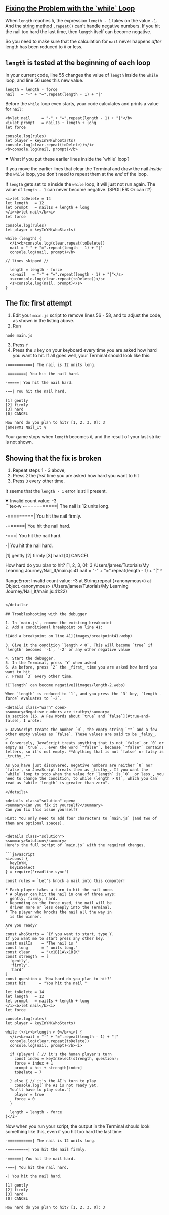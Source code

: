 <!-- Fixing the Problem with the while Loop -->
<section
  id="fixing-the-problem-with-the-while-loop"
  aria-labelledby="fixing-the-problem-with-the-while-loop"
  data-item="Fixing the Problem with the while Loop"
>
  <h2><a href="#fixing-the-problem-with-the-while-loop">Fixing the Problem with the `while` Loop</a></h2>
  
When `length` reaches `0`, the expression `length - 1` takes on the value `-1`. And the [string method `.repeat()`](https://developer.mozilla.org/en-US/docs/Web/JavaScript/Reference/Global_Objects/String/repeat) can't handle negative numbers. If you hit the nail too hard the last time, then `length` itself can become negative.

So you need to make sure that the calculation for `nail` never happens _after_ length has been reduced to `0` or less.

## `length` is tested at the beginning of each loop

In your current code, line 55 changes the value of `length` inside the `while` loop, and line 56 uses this new value.

```javascript-#55
length = length - force
nail   = "-" + "=".repeat(length - 1) + "|"
```

Before the `while` loop even starts, your code calculates and prints a value for `nail`:

```javascript-#33
<b>let nail     = "-" + "=".repeat(length - 1) + "|"</b>
<i>let prompt   = nailIs + length + long
let force

console.log(rules)
let player = keyInYN(whoStarts)
console.log(clear.repeat(toDelete))</i>
<b>console.log(nail, prompt)</b>
```

<details class="question" open>
<summary>What if you put these earlier lines inside the `while` loop?</summary>

If you move the earlier lines that clear the Terminal and draw the nail _inside_ the `while` loop, you don't need to repeat them at the _end_ of the loop.

If `length` gets set to `0` inside the `while` loop, it will just not run again. The value of `length - 1` can never become negative. (SPOILER: Or can it?)

```javascript-#31
<i>let toDelete = 14
let length   = 12
let prompt   = nailIs + length + long
</i><b>let nail</b><i>
let force

console.log(rules)
let player = keyInYN(whoStarts)

while (length) {
  </i><b>console.log(clear.repeat(toDelete))
  nail = "-" + "=".repeat(length - 1) + "|"
  console.log(nail, prompt)</b>
```
```js-s
// lines skipped //
```
```javascript-#55
  length = length - force
  <s>nail   = "-" + "=".repeat(length - 1) + "|"</s>
  <s>console.log(clear.repeat(toDelete))</s>
  <s>console.log(nail, prompt)</s>
}
```

</details>

## The fix: first attempt

1. Edit your `main.js` script to remove lines 56 - 58, and to adjust the code, as shown in the listing above.
2. Run

```bash-w
node main.js
```
3. Press `Y`
4. Press the `3` key on your keyboard every time you are asked how hard you want to hit. If all goes well, your Terminal should look like this:

```tex-w
-===========| The nail is 12 units long.

-========| You hit the nail hard.

-=====| You hit the nail hard.

-==| You hit the nail hard.

[1] gently
[2] firmly
[3] hard
[0] CANCEL

How hard do you plan to hit? [1, 2, 3, 0]: 3
james@M1 Nail_It % 
```

Your game stops when `length` becomes `0`, and the result of your last strike is not shown.

## Showing that the fix is broken

1. Repeat steps 1 - 3 above,
2. Press `2` the _first_ time you are asked how hard you want to hit
3. Press `3` every other time.

It seems that the `length - 1` error is still present.

<details class="trouble" open>
<summary>Invalid count value: -3</summary>
```tex-w
-===========| The nail is 12 units long.

-=========| You hit the nail firmly.

-======| You hit the nail hard.

-===| You hit the nail hard.

-| You hit the nail hard.

[1] gently
[2] firmly
[3] hard
[0] CANCEL

How hard do you plan to hit? [1, 2, 3, 0]: 3
/Users/james/Tutorials/My Learning Journey/Nail_It/main.js:41
  nail   = "-" + "=".repeat(length - 1) + "|"
                     ^

RangeError: Invalid count value: -3
    at String.repeat (&lt;anonymous&gt;)
    at Object.&lt;anonymous&gt; (/Users/james/Tutorials/My Learning Journey/Nail_It/main.js:41:22)
```

</details>

## Troubleshooting with the debugger

1. In `main.js`, remove the existing breakpoint
2. Add a conditional breakpoint on line 41:

![Add a breakpoint on line 41](images/breakpoint41.webp)

3. Give it the condition `length < 0`. This will become `true` if `length` becomes `-1`, `-2` or any other negative value

4. Start the debugger.
5. In the Terminal, press `Y` when asked
6. As before, press `2` the _first_ time you are asked how hard you want to hit
7. Press `3` every other time.

![`length` can become negative](images/length-2.webp)

When `length` is reduced to `1`, and you press the `3` key, `length - force` evaluates to `-2`. 

<details class="warn" open>
<summary>Negative numbers are truthy</summary>
In section [16. A Few Words about `true` and `false`](#true-and-false), I wrote:

> JavaScript treats the number `0`, the empty string `""` and a few other empty values as `false`. These values are said to be _falsy_.
> 
> Conversely, JavaScript treats anything that is not `false` or `0` or empty as `true`... even the word `"false"`, because `"false"` contains letters, so it's not empty. **Anything that is not `false` or falsy is _truthy_.**

As you have just discovered, negative numbers are neither `0` nor `false`, so JavaScript treats them as _truthy_. If you want the `while` loop to stop when the value for `length` is `0` _or less_, you need to change the condition, to while (length > 0)`, which you can read as "while `length` is greater than zero".

</details>

<details class="solution" open>
<summary>Can you fix it yourself?</summary>
Can you fix this issue yourself?

Hint: You only need to add four characters to `main.js` (and two of them are optional spaces).


<details class="solution">
<summary>Solution</summary>
Here's the full script of `main.js` with the required changes.

```javascript
<i>const {
  keyInYN,
  keyInSelect
} = require('readline-sync')

const rules = `Let's knock a nail into this computer!

* Each player takes a turn to hit the nail once.
* A player can hit the nail in one of three ways:
  gently, firmly, hard.
* Depending on the force used, the nail will be
  driven more or less deeply into the Terminal.
* The player who knocks the nail all the way in
  is the winner.

Are you ready?
`
const whoStarts = `If you want to start, type Y.
If you want me to start press any other key. `
const nailIs    = "The nail is "
const long      = " units long."
const clear     = "\x1B[1A\x1B[K"
const strength  = [
  'gently',
  'firmly',
  'hard'
]
const question = 'How hard do you plan to hit?'
const hit      = "You hit the nail "

let toDelete = 14
let length   = 12
let prompt   = nailIs + length + long
</i><b>let nail</b><i>
let force

console.log(rules)
let player = keyInYN(whoStarts)

while (</i><b>length > 0</b><i>) {
  </i><b>nail = "-" + "=".repeat(length - 1) + "|"
  console.log(clear.repeat(toDelete)) 
  console.log(nail, prompt)</b><i>

  if (player) { // it's the human player's turn
    const index = keyInSelect(strength, question);
    force = index + 1
    prompt = hit + strength[index]
    toDelete = 7

  } else { // it's the AI's turn to play
    console.log(`The AI is not ready yet.
  You'll have to play solo.`)
    player = true
    force = 0
  }

  length = length - force
}</i>
```

Now when you run your script, the output in the Terminal should look something like this, even if you hit too hard the last time:

```tex-w
-===========| The nail is 12 units long.

-=========| You hit the nail firmly.

-======| You hit the nail hard.

-===| You hit the nail hard.

-| You hit the nail hard.

[1] gently
[2] firmly
[3] hard
[0] CANCEL

How hard do you plan to hit? [1, 2, 3, 0]: 3
```

</details>
</details>
</section>